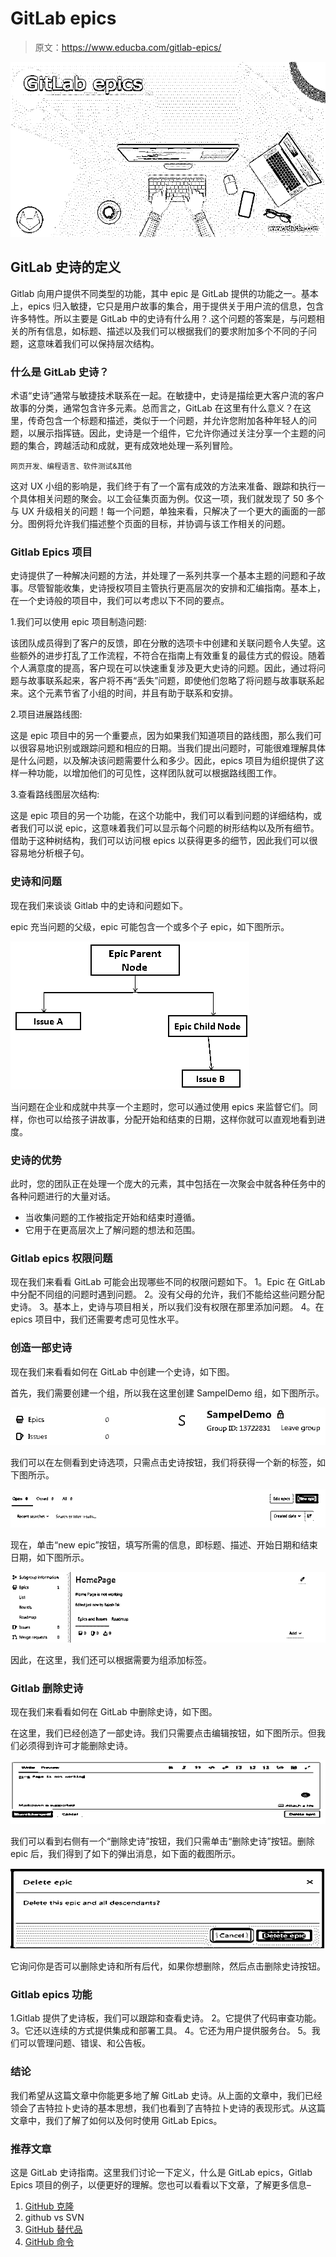 # GitLab epics

> 原文：<https://www.educba.com/gitlab-epics/>

![GitLab epics](img/b69735411bb52410989b07893df209a4.png)



## GitLab 史诗的定义

Gitlab 向用户提供不同类型的功能，其中 epic 是 GitLab 提供的功能之一。基本上，epics 归入敏捷，它只是用户故事的集合，用于提供关于用户流的信息，包含许多特性。所以主要是 GitLab 中的史诗有什么用？.这个问题的答案是，与问题相关的所有信息，如标题、描述以及我们可以根据我们的要求附加多个不同的子问题，这意味着我们可以保持层次结构。

### 什么是 GitLab 史诗？

术语“史诗”通常与敏捷技术联系在一起。在敏捷中，史诗是描绘更大客户流的客户故事的分类，通常包含许多元素。总而言之，GitLab 在这里有什么意义？在这里，传奇包含一个标题和描述，类似于一个问题，并允许您附加各种年轻人的问题，以展示指挥链。因此，史诗是一个组件，它允许你通过关注分享一个主题的问题的集合，跨越活动和成就，更有成效地处理一系列冒险。

<small>网页开发、编程语言、软件测试&其他</small>

这对 UX 小组的影响是，我们终于有了一个富有成效的方法来准备、跟踪和执行一个具体相关问题的聚会。以工会征集页面为例。仅这一项，我们就发现了 50 多个与 UX 升级相关的问题！每一个问题，单独来看，只解决了一个更大的画面的一部分。图例将允许我们描述整个页面的目标，并协调与该工作相关的问题。

### Gitlab Epics 项目

史诗提供了一种解决问题的方法，并处理了一系列共享一个基本主题的问题和子故事。尽管智能收集，史诗授权项目主管执行更高层次的安排和汇编指南。基本上，在一个史诗般的项目中，我们可以考虑以下不同的要点。

1.我们可以使用 epic 项目制造问题:

该团队成员得到了客户的反馈，即在分散的选项卡中创建和关联问题令人失望。这些额外的进步打乱了工作流程，不符合在指南上有效重复的最佳方式的假设。随着个人满意度的提高，客户现在可以快速重复涉及更大史诗的问题。因此，通过将问题与故事联系起来，客户将不再“丢失”问题，即使他们忽略了将问题与故事联系起来。这个元素节省了小组的时间，并且有助于联系和安排。

2.项目进展路线图:

这是 epic 项目中的另一个重要点，因为如果我们知道项目的路线图，那么我们可以很容易地识别或跟踪问题和相应的日期。当我们提出问题时，可能很难理解具体是什么问题，以及解决该问题需要什么和多少。因此，epics 项目为组织提供了这样一种功能，以增加他们的可见性，这样团队就可以根据路线图工作。

3.查看路线图层次结构:

这是 epic 项目的另一个功能，在这个功能中，我们可以看到问题的详细结构，或者我们可以说 epic，这意味着我们可以显示每个问题的树形结构以及所有细节。借助于这种树结构，我们可以访问根 epics 以获得更多的细节，因此我们可以很容易地分析根子句。

### 史诗和问题

现在我们来谈谈 Gitlab 中的史诗和问题如下。

epic 充当问题的父级，epic 可能包含一个或多个子 epic，如下图所示。

![GitLab epics](img/b546877e0b634902e3fff897fb20de76.png)



当问题在企业和成就中共享一个主题时，您可以通过使用 epics 来监督它们。同样，你也可以给孩子讲故事，分配开始和结束的日期，这样你就可以直观地看到进度。

### 史诗的优势

此时，您的团队正在处理一个庞大的元素，其中包括在一次聚会中就各种任务中的各种问题进行的大量对话。

*   当收集问题的工作被指定开始和结束时遵循。
*   它用于在更高层次上了解问题的想法和范围。

### Gitlab epics 权限问题

现在我们来看看 GitLab 可能会出现哪些不同的权限问题如下。
1。Epic 在 GitLab 中分配不同组的问题时遇到问题。
2。没有父母的允许，我们不能给这些问题分配史诗。
3。基本上，史诗与项目相关，所以我们没有权限在那里添加问题。
4。在 epics 项目中，我们还需要考虑可见性水平。

### 创造一部史诗

现在我们来看看如何在 GitLab 中创建一个史诗，如下图。

首先，我们需要创建一个组，所以我在这里创建 SampelDemo 组，如下图所示。

![2](img/d2cdcc43967c6ba2dbb27ca6a065f116.png)



我们可以在左侧看到史诗选项，只需点击史诗按钮，我们将获得一个新的标签，如下图所示。

![3](img/669e5f351770424c0d1cb7b94f754a07.png)



现在，单击“new epic”按钮，填写所需的信息，即标题、描述、开始日期和结束日期，如下图所示。

![4](img/f9881eb871d5a3da7c780dc0d9ceecd7.png)



因此，在这里，我们还可以根据需要为组添加标签。

### Gitlab 删除史诗

现在我们来看看如何在 GitLab 中删除史诗，如下图。

在这里，我们已经创造了一部史诗。我们只需要点击编辑按钮，如下图所示。但我们必须得到许可才能删除史诗。

![GitHub](img/9f66683636660471b8efce80ecf57fc8.png)



我们可以看到右侧有一个“删除史诗”按钮，我们只需单击“删除史诗”按钮。删除 epic 后，我们得到了如下的弹出消息，如下面的截图所示。

![GitHub 1](img/ee318004b41563477a3127c1e4e14e79.png)



它询问你是否可以删除史诗和所有后代，如果你想删除，然后点击删除史诗按钮。

### Gitlab epics 功能

1.Gitlab 提供了史诗板，我们可以跟踪和查看史诗。
2。它提供了代码审查功能。
3。它还以连续的方式提供集成和部署工具。
4。它还为用户提供服务台。
5。我们可以管理问题、错误、和公告板。

### 结论

我们希望从这篇文章中你能更多地了解 GitLab 史诗。从上面的文章中，我们已经领会了吉特拉卜史诗的基本思想，我们也看到了吉特拉卜史诗的表现形式。从这篇文章中，我们了解了如何以及何时使用 GitLab Epics。

### 推荐文章

这是 GitLab 史诗指南。这里我们讨论一下定义，什么是 GitLab epics，Gitlab Epics 项目的例子，以便更好的理解。您也可以看看以下文章，了解更多信息–

1.  [GitHub 克隆](https://www.educba.com/github-clone/)
2.  github vs SVN
3.  [GitHub 替代品](https://www.educba.com/github-alternatives/)
4.  [GitHub 命令](https://www.educba.com/github-commands/)






